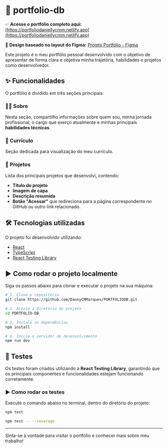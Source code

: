 # 📁 portfolio-db

✅ **Acesse o portfólio completo aqui:** [https://portfoliodaniellycmm.netlify.app](https://portfoliodaniellycmm.netlify.app)

🎨 **Design baseado no layout do Figma:** [Projeto Portfólio - Figma](https://www.figma.com/design/0IPCsTipnZn79DRdRukGMU/Projeto-portif%C3%B3lio?node-id=0-1&p=f&t=sm4rcN5DJVvZsDwh-0)

Este projeto é o meu portfólio pessoal desenvolvido com o objetivo de apresentar de forma clara e objetiva minha trajetória, habilidades e projetos como desenvolvedor.

## ✨ Funcionalidades

O portfólio é dividido em três seções principais:

### 🧑‍💻 Sobre
Nesta seção, compartilho informações sobre quem sou, minha jornada profissional, o cargo que exerço atualmente e minhas principais **habilidades técnicas**.

### 📄 Currículo
Seção dedicada para visualização do meu currículo.  

### 🚀 Projetos
Lista dos principais projetos que desenvolvi, contendo:
- **Título do projeto**
- **Imagem de capa**
- **Descrição resumida**
- **Botão "Acessar"** que redireciona para a página correspondente no GitHub ou outro link relacionado.

## 🛠️ Tecnologias utilizadas

O projeto foi desenvolvido utilizando:

- [React](https://reactjs.org/)
- [TypeScript](https://www.typescriptlang.org/)
- [React Testing Library](https://testing-library.com/docs/react-testing-library/intro)

## ▶️ Como rodar o projeto localmente

Siga os passos abaixo para clonar e executar o projeto na sua máquina:

```bash
# 1. Clone o repositório
git clone https://github.com/DannyCMMarques/PORTFOLIODB.git

# 2. Acesse o diretório do projeto
cd PORTFOLIO-DB

# 3. Instale as dependências
npm install

# 4. Inicie o servidor de desenvolvimento
npm run dev
```
## 🧪 Testes

Os testes foram criados utilizando a **React Testing Library**, garantindo que os principais componentes e funcionalidades estejam funcionando corretamente.
### ▶️ Como rodar os testes

Execute o comando abaixo no terminal, dentro do diretório do projeto:

```bash
npm test
````
```bash
npm test -- --coverage
```
---

Sinta-se à vontade para visitar o portfólio e conhecer mais sobre meu trabalho!
